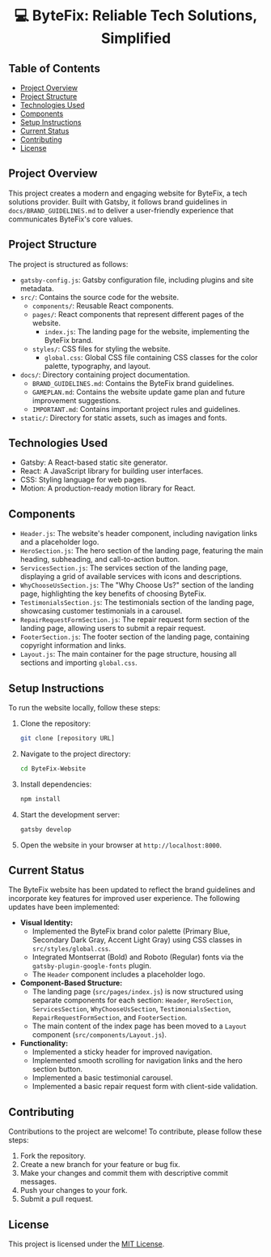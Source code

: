 <h1 align="center">💻 ByteFix: Reliable Tech Solutions, Simplified</h1>

## Table of Contents

*   [Project Overview](#project-overview)
*   [Project Structure](#project-structure)
*   [Technologies Used](#technologies-used)
*   [Components](#components)
*   [Setup Instructions](#setup-instructions)
*   [Current Status](#current-status)
*   [Contributing](#contributing)
*   [License](#license)

## Project Overview

This project creates a modern and engaging website for ByteFix, a tech solutions provider. Built with Gatsby, it follows brand guidelines in `docs/BRAND_GUIDELINES.md` to deliver a user-friendly experience that communicates ByteFix's core values.

## Project Structure

The project is structured as follows:

*   `gatsby-config.js`: Gatsby configuration file, including plugins and site metadata.
*   `src/`: Contains the source code for the website.
    *   `components/`: Reusable React components.
    *   `pages/`: React components that represent different pages of the website.
        *   `index.js`: The landing page for the website, implementing the ByteFix brand.
    *   `styles/`: CSS files for styling the website.
        *   `global.css`: Global CSS file containing CSS classes for the color palette, typography, and layout.
*   `docs/`: Directory containing project documentation.
    *   `BRAND_GUIDELINES.md`: Contains the ByteFix brand guidelines.
    *   `GAMEPLAN.md`: Contains the website update game plan and future improvement suggestions.
    *   `IMPORTANT.md`: Contains important project rules and guidelines.
*   `static/`: Directory for static assets, such as images and fonts.

## Technologies Used

*   Gatsby: A React-based static site generator.
*   React: A JavaScript library for building user interfaces.
*   CSS: Styling language for web pages.
*   Motion: A production-ready motion library for React.

## Components

*   `Header.js`: The website's header component, including navigation links and a placeholder logo.
*   `HeroSection.js`: The hero section of the landing page, featuring the main heading, subheading, and call-to-action button.
*   `ServicesSection.js`: The services section of the landing page, displaying a grid of available services with icons and descriptions.
*   `WhyChooseUsSection.js`: The "Why Choose Us?" section of the landing page, highlighting the key benefits of choosing ByteFix.
*   `TestimonialsSection.js`: The testimonials section of the landing page, showcasing customer testimonials in a carousel.
*   `RepairRequestFormSection.js`: The repair request form section of the landing page, allowing users to submit a repair request.
*   `FooterSection.js`: The footer section of the landing page, containing copyright information and links.
*   `Layout.js`: The main container for the page structure, housing all sections and importing `global.css`.

## Setup Instructions

To run the website locally, follow these steps:

1.  Clone the repository:
    ```bash
    git clone [repository URL]
    ```
2.  Navigate to the project directory:
    ```bash
    cd ByteFix-Website
    ```
3.  Install dependencies:
    ```bash
    npm install
    ```
4.  Start the development server:
    ```bash
    gatsby develop
    ```
5.  Open the website in your browser at `http://localhost:8000`.

## Current Status

The ByteFix website has been updated to reflect the brand guidelines and incorporate key features for improved user experience. The following updates have been implemented:

*   **Visual Identity:**
    *   Implemented the ByteFix brand color palette (Primary Blue, Secondary Dark Gray, Accent Light Gray) using CSS classes in `src/styles/global.css`.
    *   Integrated Montserrat (Bold) and Roboto (Regular) fonts via the `gatsby-plugin-google-fonts` plugin.
    *   The `Header` component includes a placeholder logo.
*   **Component-Based Structure:**
    *   The landing page (`src/pages/index.js`) is now structured using separate components for each section: `Header`, `HeroSection`, `ServicesSection`, `WhyChooseUsSection`, `TestimonialsSection`, `RepairRequestFormSection`, and `FooterSection`.
    *   The main content of the index page has been moved to a `Layout` component (`src/components/Layout.js`).
*   **Functionality:**
    *   Implemented a sticky header for improved navigation.
    *   Implemented smooth scrolling for navigation links and the hero section button.
    *   Implemented a basic testimonial carousel.
    *   Implemented a basic repair request form with client-side validation.

## Contributing

Contributions to the project are welcome! To contribute, please follow these steps:

1.  Fork the repository.
2.  Create a new branch for your feature or bug fix.
3.  Make your changes and commit them with descriptive commit messages.
4.  Push your changes to your fork.
5.  Submit a pull request.

## License

This project is licensed under the [MIT License](LICENSE).
